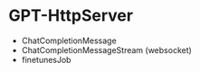 # GPT-HttpServer
*  ChatCompletionMessage
*  ChatCompletionMessageStream (websocket)
*  finetunesJob
